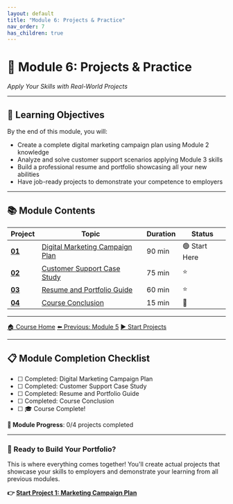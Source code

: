 ```yaml
---
layout: default
title: "Module 6: Projects & Practice"
nav_order: 7
has_children: true
---
```


<div class="course-navigation">
<h1>📁 Module 6: Projects & Practice</h1>
<p><em>Apply Your Skills with Real-World Projects</em></p>
</div>

---

## 🎯 **Learning Objectives**
By the end of this module, you will:
- Create a complete digital marketing campaign plan using Module 2 knowledge
- Analyze and solve customer support scenarios applying Module 3 skills
- Build a professional resume and portfolio showcasing all your new abilities
- Have job-ready projects to demonstrate your competence to employers

---

## 📚 **Module Contents**

<table class="module-table">
<thead>
<tr>
<th>Project</th>
<th>Topic</th>
<th>Duration</th>
<th>Status</th>
</tr>
</thead>
<tbody>
<tr>
<td><strong><a href="digital_marketing_campaign_plan.html">01</a></strong></td>
<td><a href="digital_marketing_campaign_plan.html">Digital Marketing Campaign Plan</a></td>
<td>90 min</td>
<td>🟢 Start Here</td>
</tr>
<tr>
<td><strong><a href="customer_support_case_study.html">02</a></strong></td>
<td><a href="customer_support_case_study.html">Customer Support Case Study</a></td>
<td>75 min</td>
<td>⭐</td>
</tr>
<tr>
<td><strong><a href="resume_and_portfolio_guide.html">03</a></strong></td>
<td><a href="resume_and_portfolio_guide.html">Resume and Portfolio Guide</a></td>
<td>60 min</td>
<td>⭐</td>
</tr>
<tr>
<td><strong><a href="course_conclusion.html">04</a></strong></td>
<td><a href="course_conclusion.html">Course Conclusion</a></td>
<td>15 min</td>
<td>🎯</td>
</tr>
</tbody>
</table>

---

<div class="lesson-nav">
<a href="../README.html">🏠 Course Home</a>
<a href="../05_soft_skills/">⬅️ Previous: Module 5</a>
<a href="digital_marketing_campaign_plan.html">▶️ Start Projects</a>
</div>

---

<div class="lesson-progress">
<h2>📋 Module Completion Checklist</h2>
<ul>
<li>☐ Completed: Digital Marketing Campaign Plan</li>
<li>☐ Completed: Customer Support Case Study</li>
<li>☐ Completed: Resume and Portfolio Guide</li>
<li>☐ Completed: Course Conclusion</li>
<li>☐ 🎓 Course Complete!</li>
</ul>
<p><strong>🎉 Module Progress</strong>: 0/4 projects completed</p>
</div>

---

<div class="course-navigation">
<h3>🚀 Ready to Build Your Portfolio?</h3>
<p>This is where everything comes together! You'll create actual projects that showcase your skills to employers and demonstrate your learning from all previous modules.</p>
<p><strong>👉 <a href="digital_marketing_campaign_plan.html">Start Project 1: Marketing Campaign Plan</a></strong></p>
</div>